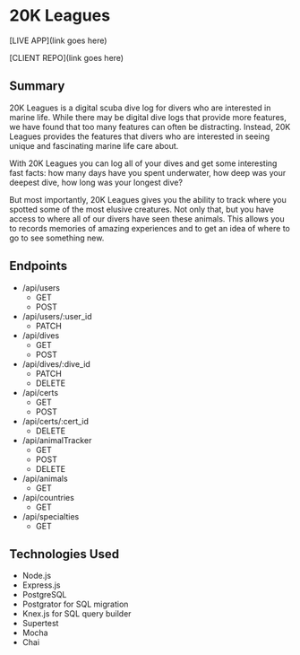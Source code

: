 # 20K Leagues

[LIVE APP](link goes here)

[CLIENT REPO](link goes here)

## Summary

20K Leagues is a digital scuba dive log for divers who are interested in marine life. While there may be digital dive logs that provide more features, we have found that too many features can often be distracting. Instead, 20K Leagues provides the features that divers who are interested in seeing unique and fascinating marine life care about.

With 20K Leagues you can log all of your dives and get some interesting fast facts: how many days have you spent underwater, how deep was your deepest dive, how long was your longest dive?

But most importantly, 20K Leagues gives you the ability to track where you spotted some of the most elusive creatures. Not only that, but you have access to where all of our divers have seen these animals. This allows you to records memories of amazing experiences and to get an idea of where to go to see something new.

## Endpoints

- /api/users
  - GET
  - POST
- /api/users/:user_id
  - PATCH
- /api/dives
  - GET
  - POST
- /api/dives/:dive_id
  - PATCH
  - DELETE
- /api/certs
  - GET
  - POST
- /api/certs/:cert_id
  - DELETE
- /api/animalTracker
  - GET
  - POST
  - DELETE
- /api/animals
  - GET
- /api/countries
  - GET
- /api/specialties
  - GET

## Technologies Used

- Node.js
- Express.js
- PostgreSQL
- Postgrator for SQL migration
- Knex.js for SQL query builder
- Supertest
- Mocha
- Chai
